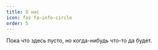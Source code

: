 ```yaml
---
title: О нас
icon: fas fa-info-circle
order: 5
---
```


Пока что здесь пусто, но когда-нибудь что-то да будет.
